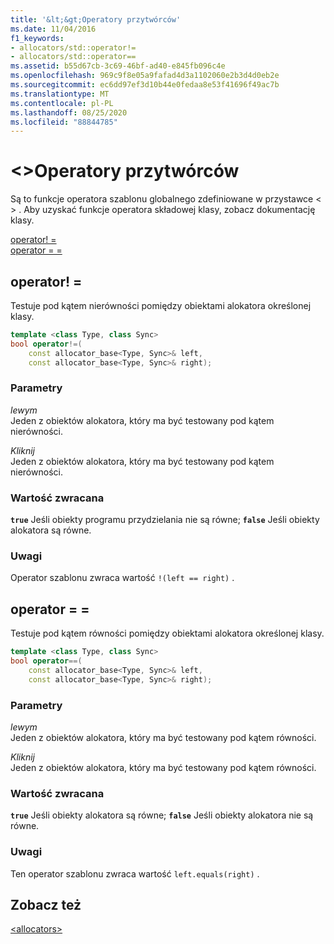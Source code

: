 ```yaml
---
title: '&lt;&gt;Operatory przytwórców'
ms.date: 11/04/2016
f1_keywords:
- allocators/std::operator!=
- allocators/std::operator==
ms.assetid: b55d67cb-3c69-46bf-ad40-e845fb096c4e
ms.openlocfilehash: 969c9f8e05a9fafad4d3a1102060e2b3d4d0eb2e
ms.sourcegitcommit: ec6dd97ef3d10b44e0fedaa8e53f41696f49ac7b
ms.translationtype: MT
ms.contentlocale: pl-PL
ms.lasthandoff: 08/25/2020
ms.locfileid: "88844785"
---
```

# <a name="ltallocatorsgt-operators"></a>&lt;&gt;Operatory przytwórców

Są to funkcje operatora szablonu globalnego zdefiniowane w przystawce &lt; &gt; . Aby uzyskać funkcje operatora składowej klasy, zobacz dokumentację klasy.

[operator! =](#op_neq)\
[operator = =](#op_eq_eq)

## <a name="operator"></a><a name="op_neq"></a> operator! =

Testuje pod kątem nierówności pomiędzy obiektami alokatora określonej klasy.

```cpp
template <class Type, class Sync>
bool operator!=(
    const allocator_base<Type, Sync>& left,
    const allocator_base<Type, Sync>& right);
```

### <a name="parameters"></a>Parametry

*lewym*\
Jeden z obiektów alokatora, który ma być testowany pod kątem nierówności.

*Kliknij*\
Jeden z obiektów alokatora, który ma być testowany pod kątem nierówności.

### <a name="return-value"></a>Wartość zwracana

**`true`** Jeśli obiekty programu przydzielania nie są równe; **`false`** Jeśli obiekty alokatora są równe.

### <a name="remarks"></a>Uwagi

Operator szablonu zwraca wartość `!(left == right)` .

## <a name="operator"></a><a name="op_eq_eq"></a> operator = =

Testuje pod kątem równości pomiędzy obiektami alokatora określonej klasy.

```cpp
template <class Type, class Sync>
bool operator==(
    const allocator_base<Type, Sync>& left,
    const allocator_base<Type, Sync>& right);
```

### <a name="parameters"></a>Parametry

*lewym*\
Jeden z obiektów alokatora, który ma być testowany pod kątem równości.

*Kliknij*\
Jeden z obiektów alokatora, który ma być testowany pod kątem równości.

### <a name="return-value"></a>Wartość zwracana

**`true`** Jeśli obiekty alokatora są równe; **`false`** Jeśli obiekty alokatora nie są równe.

### <a name="remarks"></a>Uwagi

Ten operator szablonu zwraca wartość `left.equals(right)` .

## <a name="see-also"></a>Zobacz też

[\<allocators>](allocators-header.md)
